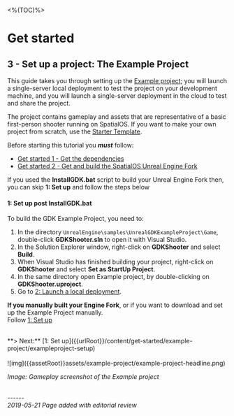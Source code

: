 <%(TOC)%>
# Get started
## 3 - Set up a project: The Example Project 

This guide takes you through setting up the [Example project](https://github.com/spatialos/UnrealGDKExampleProject); you will launch a single-server local deployment to test the project on your development machine, and you will launch a single-server deployment in the cloud to test and share the project. 

The project contains gameplay and assets that are representative of a basic first-person shooter running on SpatialOS. If you want to make your own project from scratch, use the [Starter Template]({{urlRoot}}/content/get-started/starter-template/get-started-template-intro).

Before starting this tutorial you _**must**_ follow:

- [Get started 1 - Get the dependencies]({{urlRoot}}/content/get-started/dependencies)
- [Get started 2 - Get and build the SpatialOS Unreal Engine Fork]({{urlRoot}}/content/get-started/build-unreal-fork)

If you used the **InstallGDK.bat** script to build your Unreal Engine Fork then, you can skip  **1: Set up** and follow the steps below

#### 1: Set up post InstallGDK.bat
To build the GDK Example Project, you need to:

1. In the directory `UnrealEngine\samples\UnrealGDKExampleProject\Game`, double-click **GDKShooter.sln** to open it with Visual Studio.
1. In the Solution Explorer window, right-click on **GDKShooter** and select **Build**.
1. When Visual Studio has finished building your project, right-click on **GDKShooter** and select **Set as StartUp Project**.
1. In the same directory open Example project, by double-clicking on **GDKShooter.uproject**.
1. Go to [2: Launch a local deployment]({{urlRoot}}/content/get-started/example-project/exampleproject-local-deployment). 

**If you manually built your Engine Fork**, or if you want to download and set up the Example Project manually.  
Follow [1: Set up]({{urlRoot}}/content/get-started/example-project/exampleproject-setup)  

</br>
**> Next:** [1: Set up]({{urlRoot}}/content/get-started/example-project/exampleproject-setup)
</br>
</br>
![img]({{assetRoot}}assets/example-project/example-project-headline.png)

_Image: Gameplay screenshot of the Example project_<br/>


<br/>------<br/>
_2019-05-21 Page added with editorial review_
